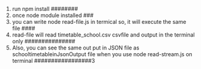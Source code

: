 1. run npm install ########
2. once node module installed ### 
3. you can write node read-file.js in termical so, it will execute the same file ####
4. read-file will read timetable_school.csv csvfile and output in the terminal only ###############
5. Also, you can see the same out put in JSON file as schooltimetableinJsonOutput file when you use node read-stream.js on terminal #################3
